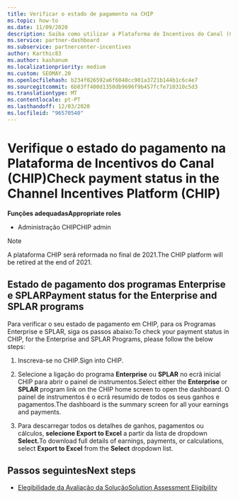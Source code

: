 ```yaml
---
title: Verificar o estado de pagamento na CHIP
ms.topic: how-to
ms.date: 11/09/2020
description: Saiba como utilizar a Plataforma de Incentivos do Canal (CHIP) para verificar o estado do pagamento. Note que chip será reformado no final de 2021.
ms.service: partner-dashboard
ms.subservice: partnercenter-incentives
author: Karthic83
ms.author: kashanum
ms.localizationpriority: medium
ms.custom: SEOMAY.20
ms.openlocfilehash: b234f026592a6f6040cc901a3721b144b1c6c4e7
ms.sourcegitcommit: 6b03ff400d1350db9696f9b457fcfe710310c5d3
ms.translationtype: MT
ms.contentlocale: pt-PT
ms.lasthandoff: 12/03/2020
ms.locfileid: "96570540"
---
```

# <a name="check-payment-status-in-the-channel-incentives-platform-chip"></a><span data-ttu-id="bccd2-104">Verifique o estado do pagamento na Plataforma de Incentivos do Canal (CHIP)</span><span class="sxs-lookup"><span data-stu-id="bccd2-104">Check payment status in the Channel Incentives Platform (CHIP)</span></span>

<span data-ttu-id="bccd2-105">**Funções adequadas**</span><span class="sxs-lookup"><span data-stu-id="bccd2-105">**Appropriate roles**</span></span>

- <span data-ttu-id="bccd2-106">Administração CHIP</span><span class="sxs-lookup"><span data-stu-id="bccd2-106">CHIP admin</span></span>

>[!NOTE]
><span data-ttu-id="bccd2-107">A plataforma CHIP será reformada no final de 2021.</span><span class="sxs-lookup"><span data-stu-id="bccd2-107">The CHIP platform will be retired at the end of 2021.</span></span>

## <a name="payment-status-for-the-enterprise-and-splar-programs"></a><span data-ttu-id="bccd2-108">Estado de pagamento dos programas Enterprise e SPLAR</span><span class="sxs-lookup"><span data-stu-id="bccd2-108">Payment status for the Enterprise and SPLAR programs</span></span>

<span data-ttu-id="bccd2-109">Para verificar o seu estado de pagamento em CHIP, para os Programas Enterprise e SPLAR, siga os passos abaixo:</span><span class="sxs-lookup"><span data-stu-id="bccd2-109">To check your payment status in CHIP, for the Enterprise and SPLAR Programs, please follow the below steps:</span></span>

1. <span data-ttu-id="bccd2-110">Inscreva-se no CHIP.</span><span class="sxs-lookup"><span data-stu-id="bccd2-110">Sign into CHIP.</span></span>
 
1. <span data-ttu-id="bccd2-111">Selecione a ligação do programa **Enterprise** ou **SPLAR** no ecrã inicial CHIP para abrir o painel de instrumentos.</span><span class="sxs-lookup"><span data-stu-id="bccd2-111">Select either the **Enterprise** or **SPLAR** program link on the CHIP home screen to open the dashboard.</span></span> <span data-ttu-id="bccd2-112">O painel de instrumentos é o ecrã resumido de todos os seus ganhos e pagamentos.</span><span class="sxs-lookup"><span data-stu-id="bccd2-112">The dashboard is the summary screen for all your earnings and payments.</span></span>
 
1. <span data-ttu-id="bccd2-113">Para descarregar todos os detalhes de ganhos, pagamentos ou cálculos, **selecione Export to Excel** a partir da lista de dropdown **Select.**</span><span class="sxs-lookup"><span data-stu-id="bccd2-113">To download full details of earnings, payments, or calculations, select  **Export to Excel** from the **Select** dropdown list.</span></span>

## <a name="next-steps"></a><span data-ttu-id="bccd2-114">Passos seguintes</span><span class="sxs-lookup"><span data-stu-id="bccd2-114">Next steps</span></span>

- [<span data-ttu-id="bccd2-115">Elegibilidade da Avaliação da Solução</span><span class="sxs-lookup"><span data-stu-id="bccd2-115">Solution Assessment Eligibility</span></span>](chip-solution-assessment.md) 
